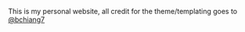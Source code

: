 This is my personal website, all credit for the theme/templating goes to [@bchiang7](https://github.com/bchiang7/v4)
